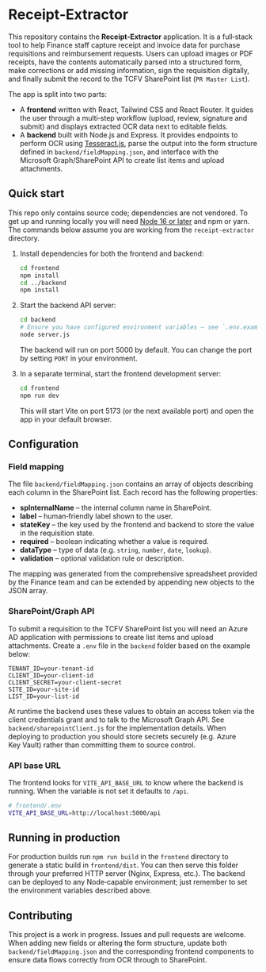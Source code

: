# Receipt‑Extractor

This repository contains the **Receipt‑Extractor** application.  It is a full‑stack tool to help Finance staff capture receipt and invoice data for purchase requisitions and reimbursement requests.  Users can upload images or PDF receipts, have the contents automatically parsed into a structured form, make corrections or add missing information, sign the requisition digitally, and finally submit the record to the TCFV SharePoint list (`PR Master List`).

The app is split into two parts:

* A **frontend** written with React, Tailwind CSS and React Router.  It guides the user through a multi‑step workflow (upload, review, signature and submit) and displays extracted OCR data next to editable fields.
* A **backend** built with Node.js and Express.  It provides endpoints to perform OCR using [Tesseract.js](https://github.com/naptha/tesseract.js), parse the output into the form structure defined in `backend/fieldMapping.json`, and interface with the Microsoft Graph/SharePoint API to create list items and upload attachments.

## Quick start

This repo only contains source code; dependencies are not vendored.  To get up and running locally you will need [Node 16 or later](https://nodejs.org/) and npm or yarn.  The commands below assume you are working from the `receipt‑extractor` directory.

1. Install dependencies for both the frontend and backend:

   ```bash
   cd frontend
   npm install
   cd ../backend
   npm install
   ```

2. Start the backend API server:

   ```bash
   cd backend
   # Ensure you have configured environment variables – see `.env.example`
   node server.js
   ```

   The backend will run on port 5000 by default.  You can change the port by setting `PORT` in your environment.

3. In a separate terminal, start the frontend development server:

   ```bash
   cd frontend
   npm run dev
   ```

   This will start Vite on port 5173 (or the next available port) and open the app in your default browser.

## Configuration

### Field mapping

The file `backend/fieldMapping.json` contains an array of objects describing each column in the SharePoint list.  Each record has the following properties:

* **spInternalName** – the internal column name in SharePoint.
* **label** – human‑friendly label shown to the user.
* **stateKey** – the key used by the frontend and backend to store the value in the requisition state.
* **required** – boolean indicating whether a value is required.
* **dataType** – type of data (e.g. `string`, `number`, `date`, `lookup`).
* **validation** – optional validation rule or description.

The mapping was generated from the comprehensive spreadsheet provided by the Finance team and can be extended by appending new objects to the JSON array.

### SharePoint/Graph API

To submit a requisition to the TCFV SharePoint list you will need an Azure AD application with permissions to create list items and upload attachments.  Create a `.env` file in the `backend` folder based on the example below:

```
TENANT_ID=your‑tenant‑id
CLIENT_ID=your‑client‑id
CLIENT_SECRET=your‑client‑secret
SITE_ID=your‑site‑id
LIST_ID=your‑list‑id
```

At runtime the backend uses these values to obtain an access token via the client credentials grant and to talk to the Microsoft Graph API.  See `backend/sharepointClient.js` for the implementation details.  When deploying to production you should store secrets securely (e.g. Azure Key Vault) rather than committing them to source control.

### API base URL

The frontend looks for `VITE_API_BASE_URL` to know where the backend is running. When the variable is not set it defaults to `/api`.

```bash
# frontend/.env
VITE_API_BASE_URL=http://localhost:5000/api
```

## Running in production

For production builds run `npm run build` in the `frontend` directory to generate a static build in `frontend/dist`.  You can then serve this folder through your preferred HTTP server (Nginx, Express, etc.).  The backend can be deployed to any Node‑capable environment; just remember to set the environment variables described above.

## Contributing

This project is a work in progress.  Issues and pull requests are welcome.  When adding new fields or altering the form structure, update both `backend/fieldMapping.json` and the corresponding frontend components to ensure data flows correctly from OCR through to SharePoint.